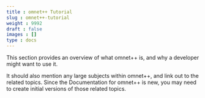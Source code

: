 ```yaml
---
title : omnet++ Tutorial
slug : omnet++-tutorial
weight : 9992
draft : false
images : []
type : docs
---
```


This section provides an overview of what omnet++ is, and why a developer might want to use it.

It should also mention any large subjects within omnet++, and link out to the related topics.  Since the Documentation for omnet++ is new, you may need to create initial versions of those related topics.


